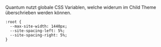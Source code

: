 Quantum nutzt globale CSS Variablen, welche widerum im Child Theme überschrieben werden können.

```
:root {
  --max-site-width: 1440px;
  --site-spacing-left: 5%;
  --site-spacing-right: 5%;
}
```
